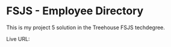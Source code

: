 # FSJS - Employee Directory

This is my project 5 solution in the Treehouse FSJS techdegree.

Live URL: 